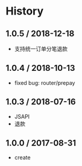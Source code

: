 # History

## 1.0.5 / 2018-12-18
- 支持统一订单分笔退款

## 1.0.4 / 2018-10-13
- fixed bug: router/prepay

## 1.0.3 / 2018-07-16
- JSAPI
- 退款

## 1.0.0 / 2017-08-31
- create
